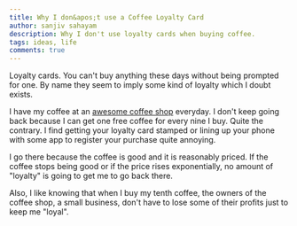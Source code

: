 ```yaml
---
title: Why I don&apos;t use a Coffee Loyalty Card
author: sanjiv sahayam
description: Why I don't use loyalty cards when buying coffee.
tags: ideas, life
comments: true
---
```


Loyalty cards. You can't buy anything these days without being prompted for one. By name they seem to imply some kind of loyalty which I doubt exists.

I have my coffee at an [awesome coffee shop](https://www.facebook.com/coffeeanthology) everyday. I don't keep going back because I can get one free coffee for every nine I buy. Quite the contrary. I find getting your loyalty card stamped or lining up your phone with some app to register your purchase quite annoying.

I go there because the coffee is good and it is reasonably priced. If the coffee stops being good or if the price rises exponentially, no amount of "loyalty" is going to get me to go back there.

Also, I like knowing that when I buy my tenth coffee, the owners of the coffee shop, a small business, don't have to lose some of their profits just to keep me "loyal".